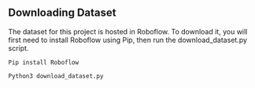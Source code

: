 ## Downloading Dataset

The dataset for this project is hosted in Roboflow. To download it, you will first need to install Roboflow using Pip, then run the download_dataset.py script.

`Pip install Roboflow` 

`Python3 download_dataset.py` 
